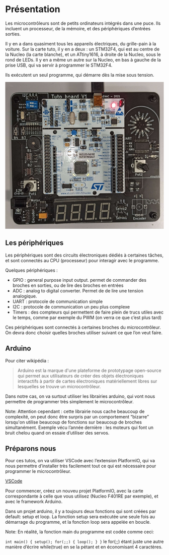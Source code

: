 # Présentation

Les microcontrôleurs  sont de petits ordinateurs intégrés dans une puce. Ils incluent un processeur, de la mémoire, et des périphériques d’entrées sorties.

Il y en a dans quasiment tous les appareils électriques, du grille-pain à la voiture.
Sur la carte tuto, il y en a deux : un STM32F4, qui est au centre de la Nucleo (la carte blanche), et un ATtiny1616, à droite de la Nucleo, sous le rond de LEDs.
Il y en a même un autre sur la Nucleo, en bas à gauche de la prise USB, qui va servir à programmer le STM32F4.

Ils exécutent un seul programme, qui démarre dès la mise sous tension.

![](../images/tuto_board.jpg)

## Les périphériques
Les périphériques sont des circuits électroniques dédiés à certaines tâches, et sont connectés au CPU (processeur) pour interagir avec le programme.

Quelques périphériques : 
+ GPIO : general purpose input output. permet de commander des broches en sorties, ou de lire des broches en entrées
+ ADC : analog to digital converter. Permet de de lire une tension analogique.
+ UART : protocole de communication simple
+ I2C : protocole de communication un peu plus complexe
+ Timers : des compteurs qui permettent de faire plein de trucs utiles avec le temps, comme par exemple du PWM (on verra ce que c’est plus tard)

Ces périphériques sont connectés à certaines broches du microcontrôleur. On devra donc choisir quelles broches utiliser suivant ce que l’on veut faire.

## Arduino
Pour citer wikipédia :
> Arduino est la marque d'une plateforme de prototypage open-source qui permet aux utilisateurs de créer des objets électroniques interactifs à partir de cartes électroniques matériellement libres sur lesquelles se trouve un microcontrôleur.

Dans notre cas, on va surtout utiliser les librairies arduino, qui vont nous permettre de programmer très simplement le microcontrôleur. 

Note:
Attention cependant : cette librairie nous cache beaucoup de complexité, on peut donc être surpris par un comportement “bizarre” lorsqu'on utilise beaucoup de fonctions sur beaucoup de broches simultanément.
Exemple vécu l’année dernière : les moteurs qui font un bruit chelou quand on essaie d’utiliser des servos.

## Préparons nous
Pour ces tutos, on va utiliser VSCode avec l’extension PlatformIO, qui va nous permettre d’installer très facilement tout ce qui est nécessaire pour programmer le microcontrôleur.

[VSCode](../outils_communs/vscode.md)


Pour commencer, créez un nouveu projet PlatformIO, avec la carte correspondante à celle que vous utilisez (Nucleo F401RE par exemple), et avec le framework Arduino.

Dans un projet arduino, il y a toujours deux fonctions qui sont créées par default: setup et loop.
La fonction setup sera exécutée une seule fois au démarrage du programme, et la fonction loop sera appelée en boucle.

Note:
En réalité, la fonction main du programme est codée comme ceci:

`int main() {
    setup();
    for(;;) {
        loop();
    }
}`
le for(;;) étant juste une autre manière d’écrire while(true) en se la pétant et en économisant 4 caractères.

